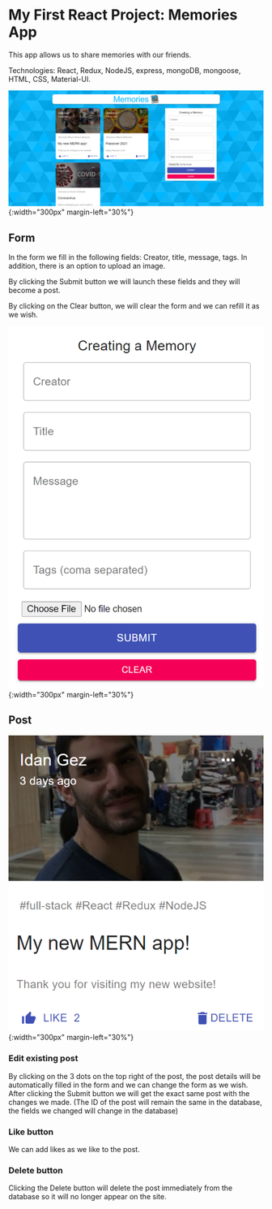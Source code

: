 # My First React Project: Memories App

This app allows us to share memories with our friends.

Technologies: React, Redux, NodeJS, express, mongoDB, mongoose, HTML, CSS, Material-UI.

![image](client/src/images/FullScreen.png){:width="300px" margin-left="30%"}

## Form
In the form we fill in the following fields:
Creator, title, message, tags. In addition, there is an option to upload an image.

By clicking the Submit button we will launch these fields and they will become a post.

By clicking on the Clear button, we will clear the form and we can refill it as we wish.

![Image](client/src/images/Form.png){:width="300px" margin-left="30%"}

## Post

![Image](client/src/images/Post.png){:width="300px" margin-left="30%"}

### Edit existing post
By clicking on the 3 dots on the top right of the post, the post details will be automatically filled in the form and we can change the form as we wish.
After clicking the Submit button we will get the exact same post with the changes we made.
(The ID of the post will remain the same in the database, the fields we changed will change in the database)

### Like button
We can add likes as we like to the post.

### Delete button
Clicking the Delete button will delete the post immediately from the database so it will no longer appear on the site.